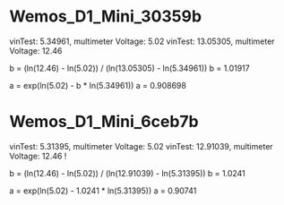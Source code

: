# Wemos_D1_Mini_30359b

vinTest: 5.34961, multimeter Voltage: 5.02
vinTest: 13.05305, multimeter Voltage: 12.46

b = (ln(12.46) - ln(5.02)) / (ln(13.05305) - ln(5.34961))
b = 1.01917

a = exp(ln(5.02) - b * ln(5.34961))
a = 0.908698

# Wemos_D1_Mini_6ceb7b

vinTest: 5.31395, multimeter Voltage: 5.02
vinTest: 12.91039, multimeter Voltage: 12.46 !

b = (ln(12.46) - ln(5.02)) / (ln(12.91039) - ln(5.31395))
b = 1.0241

a = exp(ln(5.02) - 1.0241 \* ln(5.31395))
a = 0.90741